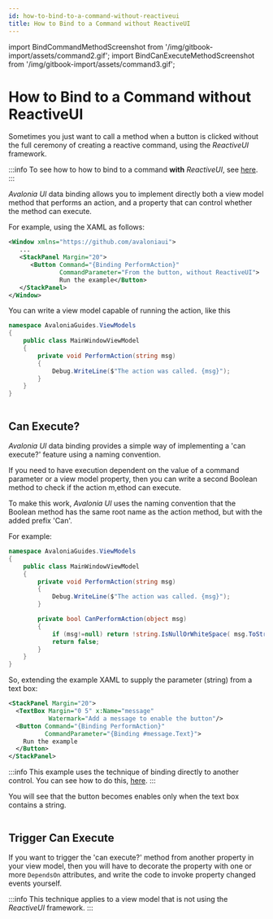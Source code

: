 ```yaml
---
id: how-to-bind-to-a-command-without-reactiveui
title: How to Bind to a Command without ReactiveUI
---
```


import BindCommandMethodScreenshot from '/img/gitbook-import/assets/command2.gif';
import BindCanExecuteMethodScreenshot from '/img/gitbook-import/assets/command3.gif';

# How to Bind to a Command without ReactiveUI

Sometimes you just want to call a method when a button is clicked without the full ceremony of creating a reactive command, using the _ReactiveUI_ framework.&#x20;

:::info
To see how to how to bind to a command **with** _ReactiveUI_, see [here](how-to-bind-to-a-command-with-reactiveui.md).
:::

_Avalonia UI_ data binding allows you to implement directly both a view model method that performs an action, and a property that can control whether the method can execute.&#x20;

For example, using the XAML as follows:

```xml
<Window xmlns="https://github.com/avaloniaui">
   ...
   <StackPanel Margin="20">
      <Button Command="{Binding PerformAction}"
              CommandParameter="From the button, without ReactiveUI">
              Run the example</Button>
   </StackPanel>
</Window>
```

You can write a view model capable of running the action, like this

```csharp
namespace AvaloniaGuides.ViewModels
{
    public class MainWindowViewModel 
    {
        private void PerformAction(string msg)
        {
            Debug.WriteLine($"The action was called. {msg}");
        }
    }
}
```

<img src={BindCommandMethodScreenshot} alt=""/>

## Can Execute?

_Avalonia UI_ data binding provides a simple way of implementing a 'can execute?' feature using a naming convention.

If you need to have execution dependent on the value of a command parameter or a view model property, then you can write a second Boolean method to check if the action m,ethod can execute.&#x20;

To make this work, _Avalonia UI_ uses the naming convention that the Boolean method has the same root name as the action method, but with the added prefix 'Can'.

For example:

```csharp
namespace AvaloniaGuides.ViewModels
{
    public class MainWindowViewModel 
    {
        private void PerformAction(string msg)
        {
            Debug.WriteLine($"The action was called. {msg}");
        }

        private bool CanPerformAction(object msg)
        {
            if (msg!=null) return !string.IsNullOrWhiteSpace( msg.ToString() );
            return false;
        }
    }
}
```

So, extending the example XAML to supply the parameter (string) from a text box:

```xml
<StackPanel Margin="20">
  <TextBox Margin="0 5" x:Name="message" 
           Watermark="Add a message to enable the button"/>
  <Button Command="{Binding PerformAction}"
          CommandParameter="{Binding #message.Text}">
    Run the example
  </Button>
</StackPanel>
```

:::info
This example uses the technique of binding directly to another control. You can see how to do this, [here](binding-to-controls.md).
:::

You will see that the button becomes enables only when the text box contains a string. &#x20;

<img src={BindCanExecuteMethodScreenshot} alt=""/>

## **Trigger Can Execute**

If you want to trigger the 'can execute?' method from another property in your view model, then you will have to decorate the property with one or more `DependsOn` attributes, and write the code to invoke property changed events yourself.&#x20;

:::info
This technique applies to a view model that is not using the _ReactiveUI_ framework.
:::
